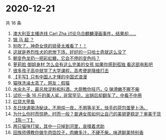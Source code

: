 # 2020-12-21

共 16 条

<!-- BEGIN ZHIHUVIDEO -->
<!-- 最后更新时间 Mon Dec 21 2020 05:06:44 GMT+0800 (CST) -->
1. [澳大利亚主播连线 Carl Zha 讨论乌合麒麟漫画事件，结果却......](https://www.zhihu.com/zvideo/1323993830183047168)
1. [锦 马 超 ？](https://www.zhihu.com/zvideo/1324062640868761600)
1. [别吹了，神奇女侠的锁骨太难看了！！](https://www.zhihu.com/zvideo/1324055490268221440)
1. [这就是养烈性犬的悲惨下场，好好的一只哈士奇就这么没了](https://www.zhihu.com/zvideo/1323736699156221952)
1. [朝变色龙扔一把彩虹糖，它会不停的变色吗？](https://www.zhihu.com/zvideo/1324055772003794944)
1. [萝莉脸 御姐身材 怎么会有这么完美的女孩 如果你感到孤独 看这部电影吧](https://www.zhihu.com/zvideo/1322914500995956736)
1. [很多孩子高中就学了大学课程，高考便是降维打击](https://www.zhihu.com/zvideo/1323763987142598656)
1. [【手写】只有中国人才懂的中国式浪漫](https://www.zhihu.com/zvideo/1323719749089042432)
1. [猫咪洗澡太乖了，网友：假猫](https://www.zhihu.com/zvideo/1322842500478631936)
1. [水汆丸子，最忌放淀粉和料酒，大厨教你技巧，Q 弹滑嫩不腥不柴](https://www.zhihu.com/zvideo/1324000323178962944)
1. [试吃一条 16 斤的美人鲨，非常罕见，出锅后却翻车了，中看不中用](https://www.zhihu.com/zvideo/1323717429759729664)
1. [红烧大甲鱼](https://www.zhihu.com/zvideo/1323943448903057408)
1. [冬日快速喝汤秘诀，不用炖一夜，不用等半天，快手的荷包蛋萝卜汤。](https://www.zhihu.com/zvideo/1324044173923295232)
1. [为什么你时而惊艳，时而一般？普通女孩如何让自己的美貌更稳定？审美干货【陈一丁】](https://www.zhihu.com/zvideo/1323957798510620672)
1. [两只猫咪打架，其中一只掉到河里，哀嚎着求助](https://www.zhihu.com/zvideo/1323228936655175680)
1. [回族师傅教你做牛肉馅饺子，肉嫩多汁，不硬不柴，味道鲜美特别香](https://www.zhihu.com/zvideo/1323717197391474688)
<!-- END ZHIHUVIDEO -->

